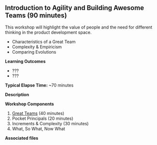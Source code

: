 ## Introduction to Agility and Building Awesome Teams (90 minutes)

This workshop will highlight the value of people and the need for different thinking in the product development space.

- Characteristics of a Great Team
- Complexity & Empiricism
- Comparing Evolutions

**Learning Outcomes**

- ???
- ???

**Typical Elapse Time:** ~70 minutes

**Description**

**Workshop Components**

1. [Great Teams](1.GreatTeams.md) (40 minutes)
2. Pocket Principals (20 minutes)
3. Increments & Complexity (30 minutes)
4. What, So What, Now What

**Associated files**